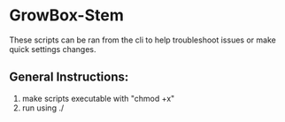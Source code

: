 # GrowBox-Stem
These scripts can be ran from the cli to help troubleshoot issues or make quick settings changes.

## General Instructions:
1. make scripts executable with "chmod +x" 
2. run using ./<script name>


## Options:
###### readgpio.gbstem.js: Reads Gpio pin's current state\n 
* --gpio - Please enter a valid 
* --gpio <GPIO.BMC> number 
* Example: ./readgpio.gbstem.js --gpio 5

###### relaycontrol.gbstem.js: Change Gpio pin's current state. Mainly for relays. 
* --gpio - Please enter a valid --gpio <GPIO.BMC> number 
* --task - Please enter a valid --task on|off 
* Example: ./readgpio.gbstem.js --gpio 5 --task on

###### sysstatmessages.gbstem.js: Write system status information to the main console window. /dev/tty1
